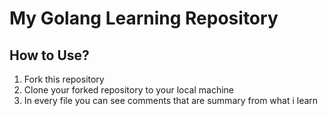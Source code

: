 # My Golang Learning Repository

## How to Use?
1. Fork this repository
2. Clone your forked repository to your local machine
3. In every file you can see comments that are summary from what i learn
